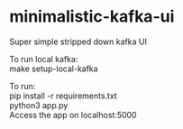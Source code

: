 # minimalistic-kafka-ui
Super simple stripped down kafka UI

To run local kafka:  
    make setup-local-kafka

To run:  
    pip install -r requirements.txt  
    python3 app.py  
    Access the app on localhost:5000

